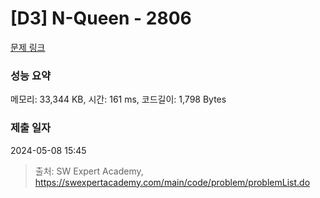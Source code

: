 # [D3] N-Queen - 2806 

[문제 링크](https://swexpertacademy.com/main/code/problem/problemDetail.do?contestProbId=AV7GKs06AU0DFAXB) 

### 성능 요약

메모리: 33,344 KB, 시간: 161 ms, 코드길이: 1,798 Bytes

### 제출 일자

2024-05-08 15:45



> 출처: SW Expert Academy, https://swexpertacademy.com/main/code/problem/problemList.do